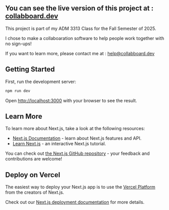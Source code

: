 ## You can see the live version of this project at : [collabboard.dev](https://collabboard.dev/)

This project is part of my ADM 3313 Class for the Fall Semester of 2025.

I chose to make a collaboaration software to help people work together with no sign-ups!

If you want to learn more, please contact me at : [help@collabboard.dev](mailto:hello@collabboard.dev?subject=Hello%20Colabboard%20team&body=Hi%20Colabboard%20team%2C%0A%0AWe%27d%20love%20to%20learn%20more%20about%20colabboard.%0A%0ABest%2C%0A)

## Getting Started

First, run the development server:

```bash
npm run dev
```

Open [http://localhost:3000](http://localhost:3000) with your browser to see the result.

## Learn More

To learn more about Next.js, take a look at the following resources:

- [Next.js Documentation](https://nextjs.org/docs) - learn about Next.js features and API.
- [Learn Next.js](https://nextjs.org/learn) - an interactive Next.js tutorial.

You can check out [the Next.js GitHub repository](https://github.com/vercel/next.js) - your feedback and contributions are welcome!

## Deploy on Vercel

The easiest way to deploy your Next.js app is to use the [Vercel Platform](https://vercel.com/new?utm_medium=default-template&filter=next.js&utm_source=create-next-app&utm_campaign=create-next-app-readme) from the creators of Next.js.

Check out our [Next.js deployment documentation](https://nextjs.org/docs/app/building-your-application/deploying) for more details.
